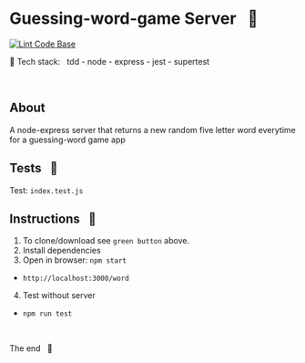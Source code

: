# Guessing-word-game Server &nbsp; :name_badge:

[![Lint Code Base](https://github.com/stefan22/game-word-server/actions/workflows/lint_33_.yml/badge.svg)](https://github.com/stefan22/game-word-server/actions/workflows/lint_33_.yml)


:baggage_claim: Tech stack: &nbsp; tdd - node - express - jest - supertest

<br/>

## About

A node-express server that returns a new random five letter word everytime for a guessing-word game app

## Tests &nbsp; :traffic_light:

Test: `index.test.js`

## Instructions &nbsp; :pill:

1. To clone/download see `green button` above.
2. Install dependencies
3. Open in browser: `npm start`

- `http://localhost:3000/word`

4. Test without server

- `npm run test`

<br />

The end &nbsp; :100:
